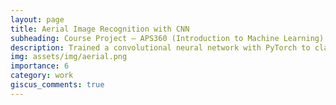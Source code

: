 ```yaml
---
layout: page
title: Aerial Image Recognition with CNN
subheading: Course Project – APS360 (Introduction to Machine Learning). Code avaliable upon request
description: Trained a convolutional neural network with PyTorch to classify aerial (satellite) imagery across 40 classes. Used transfer learning to leverage AlexNet architecture for feature extraction.
img: assets/img/aerial.png
importance: 6
category: work
giscus_comments: true
---
```

